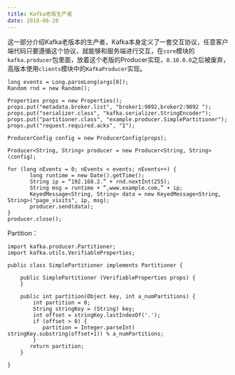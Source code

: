 ```yaml
---
title: Kafka老版生产者
date: 2018-06-28
---
```


这一部分介绍Kafka老版本的生产者，Kafka本身定义了一套交互协议，任意客户端代码只要遵循这个协议，就能够和服务端进行交互，在`core`模块的`kafka.producer`包里面，放着这个老版的Producer实现，`0.10.0.0`之后被废弃，高版本使用`clients`模块中的`KafkaProducer`实现。

    long events = Long.parseLong(args[0]);
    Random rnd = new Random();

    Properties props = new Properties();
    props.put("metadata.broker.list", "broker1:9092,broker2:9092 ");
    props.put("serializer.class", "kafka.serializer.StringEncoder");
    props.put("partitioner.class", "example.producer.SimplePartitioner");
    props.put("request.required.acks", "1");

    ProducerConfig config = new ProducerConfig(props);

    Producer<String, String> producer = new Producer<String, String>(config);

    for (long nEvents = 0; nEvents < events; nEvents++) { 
           long runtime = new Date().getTime();  
           String ip = “192.168.2.” + rnd.nextInt(255); 
           String msg = runtime + “,www.example.com,” + ip; 
           KeyedMessage<String, String> data = new KeyedMessage<String, String>("page_visits", ip, msg);
           producer.send(data);
    }
    producer.close();

Partition：

    import kafka.producer.Partitioner;
    import kafka.utils.VerifiableProperties;
     
    public class SimplePartitioner implements Partitioner {
        
        public SimplePartitioner (VerifiableProperties props) {     
        }
     
        public int partition(Object key, int a_numPartitions) {
            int partition = 0;
            String stringKey = (String) key;
            int offset = stringKey.lastIndexOf('.');
            if (offset > 0) {
               partition = Integer.parseInt( stringKey.substring(offset+1)) % a_numPartitions;
            }
           return partition;
        }
     
    }

